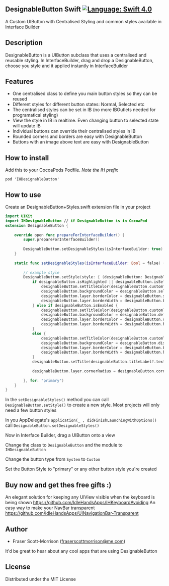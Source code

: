 DesignableButton Swift [![Language: Swift 4.0](https://img.shields.io/badge/Swift-4.0-orange.svg)](https://swift.org)
------------------------------

A Custom UIButton with Centralised Styling and common styles available in Interface Builder

## Description

DesignableButton is a UIButton subclass that uses a centralised and reusable styling. In InterfaceBuilder, drag and drop a DesignableButton, choose you style and it applied instantly in InterfaceBuilder

## Features

* One centralised class to define you main button styles so they can be reused
* Different styles for different button states: Normal, Selected etc
* The centralised styles can be set in IB (no more IBOutlets needed for programatical styling)
* View the style in IB in realtime. Even changing button to selected state will update IB
* Individual buttons can override their centralised styles in IB
* Rounded corners and borders are easy with DesignableButton
* Buttons with an image above text are easy with DesignableButton

## How to install

Add this to your CocoaPods Podfile. *Note the IH prefix*
```
pod 'IHDesignableButton'
```

## How to use

Create an DesignableButton+Styles.swift extension file in your project
```swift
import UIKit
import IHDesignableButton // if DesignableButton is in CocoaPod
extension DesignableButton {
    
    override open func prepareForInterfaceBuilder() {
        super.prepareForInterfaceBuilder()
        
        DesignableButton.setDesignableStyles(isInterfaceBuilder: true)
    }
    
    static func setDesignableStyles(isInterfaceBuilder: Bool = false) {
        
        // example style
        DesignableButton.setStyle(style: { (designableButton: DesignableButton) -> Void in
            if designableButton.isHighlighted || designableButton.isSelected {
                designableButton.setTitleColor(designableButton.customTextColor ?? UIColor.white, for: UIControlState())
                designableButton.backgroundColor = designableButton.selectedColor ?? UIColor.red
                designableButton.layer.borderColor = designableButton.selectedColor?.cgColor ?? UIColor.red.cgColor
                designableButton.layer.borderWidth = designableButton.borderWidth ?? 0
            } else if designableButton.isEnabled {
                designableButton.setTitleColor(designableButton.customTextColor ?? UIColor.white, for: UIControlState())
                designableButton.backgroundColor = designableButton.defaultColor ?? UIColor.blue
                designableButton.layer.borderColor = designableButton.defaultColor?.cgColor ?? UIColor.blue.cgColor
                designableButton.layer.borderWidth = designableButton.borderWidth ?? 0
            }
            else {
                designableButton.setTitleColor(designableButton.customTextColor ?? UIColor.lightGray, for: UIControlState())
                designableButton.backgroundColor = designableButton.disabledColor ?? UIColor.lightGray()
                designableButton.layer.borderColor = designableButton.borderColor?.cgColor ??  UIColor.gray.cgColor
                designableButton.layer.borderWidth = designableButton.borderWidth ?? 1
            }
            designableButton.setTitle(designableButton.titleLabel?.text, for: .normal)
            
            designableButton.layer.cornerRadius = designableButton.cornerRadius ?? 12
            
        }, for: "primary")
    }
}
```

In the ```setDesignableStyles()``` method you can call ```DesignableButton.setStyle()``` to create a new style. Most projects will only need a few button styles

In you AppDelegate's ```application(_ , didFinishLaunchingWithOptions()``` call ```DesignableButton.setDesignableStyles()```

Now in Interface Builder, drag a UIButton onto a view

Change the class to ```DesignableButton``` and the module to ```IHDesignableButton```

Change the button type from ```System``` to ```Custom```

Set the Button Style to "primary" or any other button style you're created


## Buy now and get thes free gifts :)

An elegant solution for keeping any UIView visible when the keyboard is being shown https://github.com/IdleHandsApps/IHKeyboardAvoiding
An easy way to make your NavBar transparent https://github.com/IdleHandsApps/UINavigationBar-Transparent

## Author

* Fraser Scott-Morrison (fraserscottmorrison@me.com)

It'd be great to hear about any cool apps that are using DesignableButton

## License 

Distributed under the MIT License
